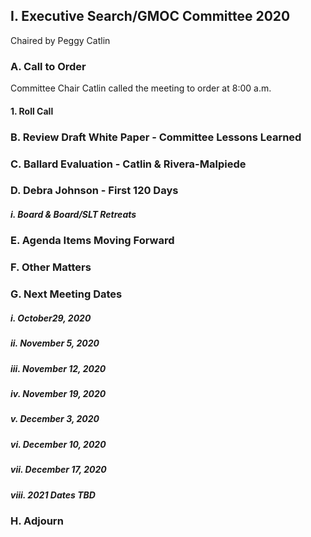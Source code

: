 ## I. Executive Search/GMOC Committee 2020

Chaired by Peggy Catlin

### A. Call to Order

Committee Chair Catlin called the meeting to order at 8:00 a.m.

#### 1. Roll Call

### B. Review Draft White Paper - Committee Lessons Learned

### C. Ballard Evaluation - Catlin & Rivera-Malpiede

### D. Debra Johnson - First 120 Days

##### i. Board & Board/SLT Retreats

### E. Agenda Items Moving Forward

### F. Other Matters

### G. Next Meeting Dates

##### i. October29, 2020

##### ii. November 5, 2020

##### iii. November 12, 2020

##### iv. November 19, 2020

##### v. December 3, 2020

##### vi. December 10, 2020

##### vii. December 17, 2020

##### viii. 2021 Dates TBD

### H. Adjourn